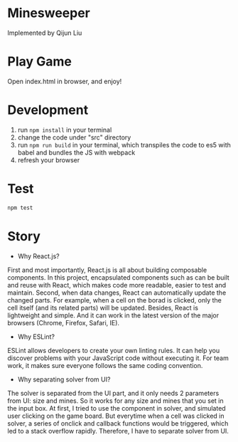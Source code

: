 # Minesweeper

Implemented by Qijun Liu

# Play Game

Open index.html in browser, and enjoy!

# Development

1. run `npm install` in your terminal
2. change the code under "src" directory
3. run `npm run build` in your terminal, which transpiles the code to es5 with babel and bundles the JS with webpack
4. refresh your browser

# Test

```sh
npm test
```

# Story

* Why React.js?  

First and most importantly, React.js is all about building composable components. In this project, encapsulated components such as <Cell /> can be built and reuse with React, which makes code more readable, easier to test and maintain.
Second, when data changes, React can automatically update the changed parts. For example, when a cell on the borad is clicked, only the cell itself (and its related parts) will be updated.
Besides, React is lightweight and simple. And it can work in the latest version of the major browsers (Chrome, Firefox, Safari, IE).

* Why ESLint?  

ESLint allows developers to create your own linting rules. It can help you discover problems with your JavaScript code without executing it. For team work, it makes sure everyone follows the same coding convention.

* Why separating solver from UI?  

The solver is separated from the UI part, and it only needs 2 parameters from UI: size and mines. So it works for any size and mines that you set in the input box.
At first, I tried to use the <Board /> component in solver, and simulated user clicking on the game board. But everytime when a cell was clicked in solver, a series of onclick and callback functions would be triggered, which led to a stack overflow rapidly. Therefore, I have to separate solver from UI.
